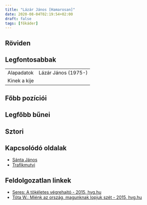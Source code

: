 ```yaml
---
title: "Lázár János [Hamarosan]"
date: 2020-08-04T02:19:54+02:00
draft: false
tags: [főkáder]
---
```


## Röviden

## Legfontosabbak

|                           |                                                                    |
| :---                      | :----                                                              |
| Alapadatok                | Lázár János (1975-)                                                |
| Kinek a kije              |                                                                    |

## Főbb pozíciói

## Legfőbb bűnei

## Sztori

## Kapcsolódó oldalak

- [Sánta János](../miattuk-szar-hely-ez-az-orszag/santa-janos)
- [Trafikmutyi](../../ner/trafikmutyi)

## Feldolgozatlan linkek

- [Seres: A tökéletes végrehajtó - 2015, hvg.hu](https://hvg.hu/velemeny/20150824_Seres_A_tokeletes_vegrehajto)
- [Tóta W.: Miénk az ország, magunknak lopjuk szét - 2015, hvg.hu](https://hvg.hu/w/20151009_Mienk_az_orszag_magunknak_lopjuk_szet)
